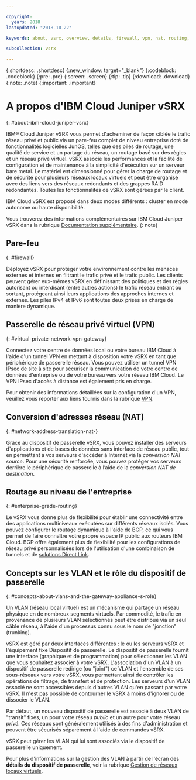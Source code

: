 ```yaml
---

copyright:
  years: 2018
lastupdated: "2018-10-22"

keywords: about, vsrx, overview, details, firewall, vpn, nat, routing, vlan

subcollection: vsrx

---
```


{:shortdesc: .shortdesc}
{:new_window: target="_blank"}
{:codeblock: .codeblock}
{:pre: .pre}
{:screen: .screen}
{:tip: .tip}
{:download: .download}
{:note: .note}
{:important: .important}

# A propos d'IBM Cloud Juniper vSRX
{: #about-ibm-cloud-juniper-vsrx}

IBM® Cloud Juniper vSRX vous permet d'acheminer de façon ciblée le trafic réseau privé et public via un pare-feu complet de niveau entreprise doté de fonctionnalités logicielles JunOS, telles que des piles de routage, une qualité de service et un partage du réseau, un routage basé sur des règles et un réseau privé virtuel. vSRX associe les performances et la facilité de configuration et de maintenance à la simplicité d'exécution sur un serveur bare metal. Le matériel est dimensionné pour gérer la charge de routage et de sécurité pour plusieurs réseaux locaux virtuels et peut être organisé avec des liens vers des réseaux redondants et des grappes RAID redondantes. Toutes les fonctionnalités de vSRX sont gérées par le client.

IBM Cloud vSRX est proposé dans deux modes différents : cluster en mode autonome ou haute disponibilité.

Vous trouverez des informations complémentaires sur IBM Cloud Juniper vSRX dans la rubrique [Documentation supplémentaire](/docs/infrastructure/vsrx?topic=vsrx-supplemental-ibm-cloud-juniper-vsrx-documentation).
{: note}

## Pare-feu
{: #firewall}

Déployez vSRX pour protéger votre environnement contre les menaces externes et internes en filtrant le trafic privé et le trafic public. Les clients peuvent gérer eux-mêmes vSRX en définissant des politiques et des règles autorisant ou interdisant (entre autres actions) le trafic réseau entrant ou sortant, protégeant ainsi leurs applications des approches internes et externes. Les piles IPv4 et IPv6 sont toutes deux prises en charge de manière dynamique.

## Passerelle de réseau privé virtuel (VPN)
{: #virtual-private-network-vpn-gateway}

Connectez votre centre de données local ou votre bureau IBM Cloud à l'aide d'un tunnel VPN en mettant à disposition votre vSRX en tant que périphérique de passerelle réseau. Vous pouvez utiliser un tunnel VPN IPsec de site à site pour sécuriser la communication de votre centre de données d'entreprise ou de votre bureau vers votre réseau IBM Cloud. Le VPN IPsec d'accès à distance est également pris en charge.

Pour obtenir des informations détaillées sur la configuration d'un VPN, veuillez vous reporter aux liens fournis dans la rubrique [VPN](/docs/infrastructure/vsrx?topic=vsrx-working-with-vpn#working-with-vpn).

## Conversion d'adresses réseau (NAT)
{: #network-address-translation-nat-}

Grâce au dispositif de passerelle vSRX, vous pouvez installer des serveurs d'applications et de bases de données sans interface de réseau public, tout en permettant à vos serveurs d'accéder à Internet via la _conversion NAT source_. Pour une sécurité renforcée, vous pouvez protéger vos serveurs derrière le périphérique de passerelle à l’aide de la _conversion NAT de destination_.

## Routage au niveau de l'entreprise
{: #enterprise-grade-routing}

Le vSRX vous donne plus de flexibilité pour établir une connectivité entre des applications multiniveaux exécutées sur différents réseaux isolés. Vous pouvez configurer le routage dynamique à l'aide de BGP, ce qui vous permet de faire connaître votre propre espace IP public aux routeurs IBM Cloud. BGP offre également plus de flexibilité pour les configurations de réseau privé personnalisées lors de l'utilisation d'une combinaison de tunnels et de [solutions Direct Link](/docs/infrastructure/direct-link?topic=direct-link-overview-of-direct-link-offerings#overview-of-direct-link-offerings).

## Concepts sur les VLAN et le rôle du dispositif de passerelle
{: #concepts-about-vlans-and-the-gateway-appliance-s-role}

Un VLAN (réseau local virtuel) est un mécanisme qui partage un réseau physique en de nombreux segments virtuels. Par commodité, le trafic en provenance de plusieurs VLAN sélectionnés peut être distribué via un seul câble réseau, à l'aide d'un processus connu sous le nom de "jonction" (trunking).

vSRX est géré par deux interfaces différentes : le ou les serveurs vSRX et l'équipement fixe Dispositif de passerelle. Le dispositif de passerelle fournit une interface (graphique et de programmation) pour sélectionner les VLAN que vous souhaitez associer à votre vSRX. L'association d'un VLAN à un dispositif de passerelle redirige (ou "joint") ce VLAN et l'ensemble de ses sous-réseaux vers votre vSRX, vous permettant ainsi de contrôler les opérations de filtrage, de transfert et de protection. Les serveurs d'un VLAN associé ne sont accessibles depuis d'autres VLAN qu'en passant par votre vSRX. Il n'est pas possible de contourner le vSRX à moins d'ignorer ou de dissocier le VLAN.

Par défaut, un nouveau dispositif de passerelle est associé à deux VLAN de "transit" fixes, un pour votre réseau _public_ et un autre pour votre réseau _privé_. Ces réseaux sont généralement utilisés à des fins d'administration et peuvent être sécurisés séparément à l'aide de commandes vSRX.

vSRX peut gérer les VLAN qui lui sont associés via le dispositif de passerelle uniquement.

Pour plus d'informations sur la gestion des VLAN à partir de l'écran des **détails du dispositif de passerelle**, voir la rubrique [Gestion de réseaux locaux virtuels](/docs/infrastructure/vsrx?topic=vsrx-managing-ibm-vlans).
